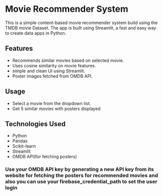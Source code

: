 # Movie Recommender System

This is a simple content-based movie recommender system build using the TMDB movie Dataset. The app is built using Streamlit, a fast and easy way to create data apps in Python.


## Features

- Recommends similar movies based on selected movie.
- Uses cosine similarity on movie features.
- simple and clean UI using Streamlit.
- Poster images fetched from OMDB API.

## Usage 

- Select a movie from the dropdown list.
- Get 5 similar movies with posters displayed

## Technologies Used

* Python
* Pandas
* Scikit-learn
* Streamlit
* OMDB API(for fetching posters)

### Use your OMDB API key by generating a new API key from its website for fetching the posters for recommended movies and also you can use your firebase_credential_path to set the user login
